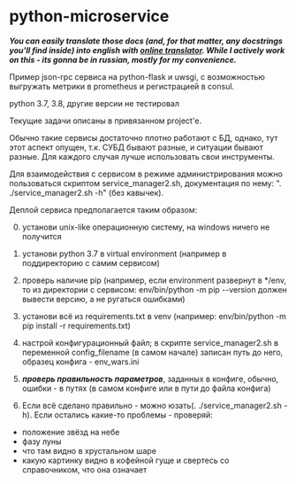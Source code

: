 # python-microservice

***You can easily translate those docs (and, for that matter, any docstrings you'll find inside) into english with [online translator](https://translate.google.com/#view=home&op=translate&sl=ru&tl=en).
While I actively work on this - its gonna be in russian, mostly for my convenience.***

Пример json-rpc сервиса на python-flask и uwsgi, с возможностью выгружать метрики в prometheus и
регистрацией в consul.

python 3.7, 3.8, другие версии не тестировал

Текущие задачи описаны в привязанном project'е.
  
Обычно такие сервисы достаточно плотно работают с БД, однако, тут этот аспект опущен, т.к. СУБД бывают разные, и ситуации бывают разные. Для каждого случая лучше использовать свои инструменты.

Для взаимодействия с сервисом в режиме администрирования можно пользоваться скриптом service_manager2.sh, документация по нему: ". ./service_manager2.sh -h" (без кавычек).

Деплой сервиса предполагается таким образом:

0) установи unix-like операционную систему, на windows ничего не получится

1) установи python 3.7 в virtual environment (например в поддиректорию с самим сервисом)

2) проверь наличие pip (например, если environment развернут в */env, то из директории с сервисом: env/bin/python -m pip --version должен вывести версию, а не ругаться ошибками)

3) установи всё из requirements.txt в venv (например: env/bin/python -m pip install -r requirements.txt)

4) настрой конфигурационный файл; в скрипте service_manager2.sh в переменной config_filename (в самом начале) записан путь до него, образец конфига - env_wars.ini

5) ***проверь правильность параметров***, заданных в конфиге, обычно, ошибки - в путях (в самом конфиге или в пути до файла конфига)

6) Если всё сделано правильно - можно юзать(. ./service_manager2.sh -h). Если остались какие-то проблемы - проверяй:

 * положение звёзд на небе
 * фазу луны
 * что там видно в хрустальном шаре
 * какую картинку видно в кофейной гуще и свертесь со справочником, что она означает
